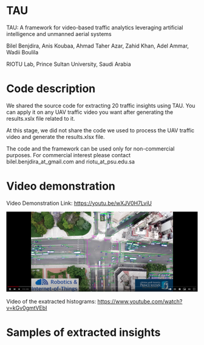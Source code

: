 # TAU
TAU: A framework for video-based traffic analytics leveraging artificial intelligence and unmanned aerial systems

Bilel Benjdira, Anis Koubaa, Ahmad Taher Azar, Zahid Khan, Adel Ammar, Wadii Boulila

RIOTU Lab, Prince Sultan University, Saudi Arabia

# Code description
We shared the source code for extracting 20 traffic insights using TAU. You can apply it on any UAV traffic video you want after generating the results.xslx file related to it. 

At this stage, we did not share the code we used to process the UAV traffic video and generate the results.xlsx file.

The code and the framework can be used only for non-commercial purposes. For commercial interest please contact bilel.benjdira_at_gmail.com and riotu_at_psu.edu.sa

# Video demonstration
Video Demonstration Link: https://youtu.be/wXJV0H7LviU

[![TAU: Traffic Analysis from UAV](video_demo.png)](https://youtu.be/wXJV0H7LviU)

Video of the exatracted histograms: https://www.youtube.com/watch?v=kGv0gmtVEbI 

# Samples of extracted insights








